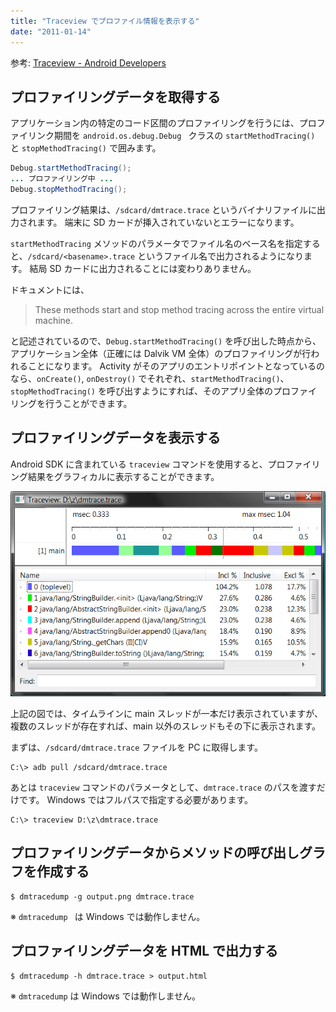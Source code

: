 ```yaml
---
title: "Traceview でプロファイル情報を表示する"
date: "2011-01-14"
---
```


参考: [Traceview - Android Developers](http://developer.android.com/guide/developing/tools/traceview.html)


プロファイリングデータを取得する
----

アプリケーション内の特定のコード区間のプロファイリングを行うには、プロファイリンク期間を `android.os.debug.Debug ` クラスの  `startMethodTracing() ` と `stopMethodTracing()` で囲みます。

```java
Debug.startMethodTracing();
... プロファイリング中 ...
Debug.stopMethodTracing();
```

プロファイリング結果は、`/sdcard/dmtrace.trace` というバイナリファイルに出力されます。
端末に SD カードが挿入されていないとエラーになります。

`startMethodTracing` メソッドのパラメータでファイル名のベース名を指定すると、`/sdcard/<basename>.trace` というファイル名で出力されるようになります。
結局 SD カードに出力されることには変わりありません。

ドキュメントには、

> These methods start and stop method tracing across the entire virtual machine.

と記述されているので、`Debug.startMethodTracing()` を呼び出した時点から、アプリケーション全体（正確には Dalvik VM 全体）のプロファイリングが行われることになります。
Activity がそのアプリのエントリポイントとなっているのなら、`onCreate()`, `onDestroy()` でそれぞれ、`startMethodTracing()`、`stopMethodTracing()` を呼び出すようにすれば、そのアプリ全体のプロファイリングを行うことができます。


プロファイリングデータを表示する
----

Android SDK に含まれている `traceview` コマンドを使用すると、プロファイリング結果をグラフィカルに表示することができます。

![traceview.png](traceview.png)

上記の図では、タイムラインに main スレッドが一本だけ表示されていますが、複数のスレッドが存在すれば、main 以外のスレッドもその下に表示されます。

まずは、`/sdcard/dmtrace.trace` ファイルを PC に取得します。

```
C:\> adb pull /sdcard/dmtrace.trace
```

あとは `traceview` コマンドのパラメータとして、`dmtrace.trace` のパスを渡すだけです。
Windows ではフルパスで指定する必要があります。

```
C:\> traceview D:\z\dmtrace.trace
```


プロファイリングデータからメソッドの呼び出しグラフを作成する
----

```
$ dmtracedump -g output.png dmtrace.trace
```

※ `dmtracedump ` は Windows では動作しません。


プロファイリングデータを HTML で出力する
----

```
$ dmtracedump -h dmtrace.trace > output.html
```

※ `dmtracedump` は Windows では動作しません。


